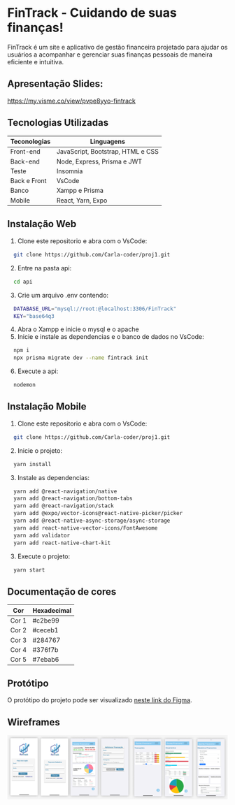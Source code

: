 # FinTrack - Cuidando de suas finanças!

FinTrack é um site e aplicativo de gestão financeira projetado para ajudar os usuários a acompanhar e gerenciar suas finanças pessoais de maneira eficiente e intuitiva.

## Apresentação Slides:

https://my.visme.co/view/pvpe8yyo-fintrack

## Tecnologias Utilizadas

| Teconologias               | Linguagens |               
| ----------------- | -------------|
| Front-end      |  JavaScript, Bootstrap, HTML e CSS |
| Back-end       |  Node, Express, Prisma e JWT |
| Teste       |  Insomnia |
| Back e Front     |  VsCode |
  Banco      |   Xampp e Prisma
| Mobile | React, Yarn, Expo | 

## Instalação Web

1. Clone este repositorio e abra com o VsCode:

```bash
  git clone https://github.com/Carla-coder/proj1.git
```
2. Entre na pasta api:
```bash
  cd api
```
3. Crie um arquivo .env contendo:
```bash
  DATABASE_URL="mysql://root:@localhost:3306/FinTrack"
  KEY="base64q3
```
4. Abra o Xampp e inicie o mysql e o apache 
5. Inicie e instale as dependencias e o banco de dados no VsCode:
```bash
  npm i
  npx prisma migrate dev --name fintrack init
```
6. Execute a api:
```bash
  nodemon
```

## Instalação Mobile

1. Clone este repositorio e abra com o VsCode:

```bash
  git clone https://github.com/Carla-coder/proj1.git
```

2. Inicie o projeto:

```bash
  yarn install
```

3. Instale as dependencias: 
```bash
  yarn add @react-navigation/native
  yarn add @react-navigation/bottom-tabs
  yarn add @react-navigation/stack
  yarn add @expo/vector-icons@react-native-picker/picker
  yarn add @react-native-async-storage/async-storage
  yarn add react-native-vector-icons/FontAwesome
  yarn add validator
  yarn add react-native-chart-kit

```

3. Execute o projeto:
```bash
  yarn start
```
## Documentação de cores

| Cor               | Hexadecimal |               
| ----------------- | -------------|
| Cor 1       |  #c2be99 |
| Cor 2       |  #ceceb1 |
| Cor 3       |  #284767 |
| Cor 4       |  #376f7b |
  Cor 5       |   #7ebab6

## Protótipo

O protótipo do projeto pode ser visualizado [neste link do Figma](https://www.figma.com/proto/4tw77ZcwhrmvqBoFfoC385/FinTrack?node-id=0-1&t=sBvlsGLJ3tiAyYAH-1).

## Wireframes

![Wireframe](Img/FinTrack.png)
